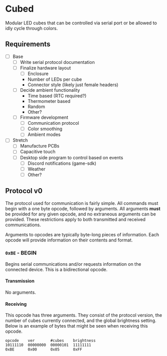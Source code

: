# Cubed
Modular LED cubes that can be controlled via serial port or be allowed to idly
cycle through colors.

## Requirements
- [ ] Base
  - [ ] Write serial protocol documentation
  - [ ] Finalize hardware layout
    - [ ] Enclosure
    - Number of LEDs per cube
    - Connector style (likely just female headers)
  - [ ] Decide ambient functionality
    - Time based (RTC required?)
    - Thermometer based
    - Random
    - Other?
  - [ ] Firmware development
    - [ ] Communication protocol
    - [ ] Color smoothing
    - [ ] Ambient modes

- [ ] Stretch
  - [ ] Manufacture PCBs
  - [ ] Capacitive touch
  - [ ] Desktop side program to control based on events
    - [ ] Discord notifications (game-sdk)
    - [ ] Weather
    - [ ] Other?

## Protocol v0
The protocol used for communication is fairly simple. All commands must begin
with a one byte opcode, followed by arguments. All arguments **must** be
provided for any given opcode, and no extraneous arguments can be provided.
These restrictions apply to both transmitted and received communications.

Arguments to opcodes are typically byte-long pieces of information. Each opcode
will provide information on their contents and format.

### `0xBE` - BEGIN
Begins serial communications and/or requests information on the connected
device. This is a bidirectional opcode.

#### Transmission
No arguments.

#### Receiving
This opcode has three arguments. They consist of the protocol version, the
number of cubes currently connected, and the global brightness setting. Below is
an example of bytes that might be seen when receiving this opcode.

```
opcode    ver       #cubes    brightness
10111110  00000000  00000101  11111111
0xBE      0x00      0x05      0xFF
```